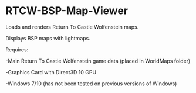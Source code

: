 # RTCW-BSP-Map-Viewer
Loads and renders Return To Castle Wolfenstein maps.

Displays BSP maps with lightmaps.

Requires:

-Main Return To Castle Wolfenstein game data (placed in WorldMaps folder)

-Graphics Card with Direct3D 10 GPU

-Windows 7/10 (has not been tested on previous versions of Windows)
